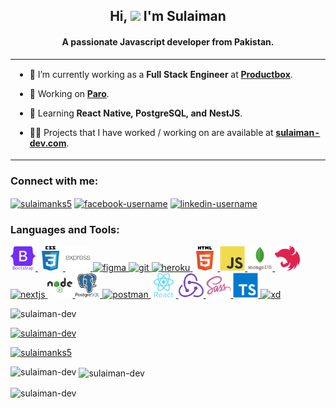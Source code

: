 <h2 align="center">Hi, <img src="https://github.com/TheDudeThatCode/TheDudeThatCode/blob/master/Assets/Hi.gif" width="20px"> I'm Sulaiman</h2>
<h4 align="center">A passionate Javascript developer from Pakistan.</h4>

<table>
<tr>
  <td valign="center">
    
- 🔭 I’m currently working as a **Full Stack Engineer** at  **[Productbox](https://productbox.dev/)**.
  
- 🌱 Working on **[Paro](https://useparo.com/)**.
- 🌱 Learning **React Native, PostgreSQL, and NestJS**.

- 👨‍💻 Projects that I have worked / working on are available at **[sulaiman-dev.com](https://sulaiman-dev.github.io/)**.

<!-- - 🎯 I am looking to Contribute to as many **open source project** as possible. -->
<!-- - 📝 I regularly write articles on [skblog.com](skblog.com)


- 💬 Ask me about **html, css, javascript and react.**

- 📫 How to reach me **sulaimanshinwari830@gmail.com**

- 📄 Know about my experiences [resumelink](resumelink) -->

</tr>
</table>

<!-- ### Blogs posts
BLOG-POST-LIST:START
BLOG-POST-LIST:END  -->

<h3 align="left">Connect with me:</h3>
<p align="left">
<!--   twitter -->
  <a href="https://twitter.com/sulaimanks5" target="blank"><img align="center" src="https://raw.githubusercontent.com/rahuldkjain/github-profile-readme-generator/master/src/images/icons/Social/twitter.svg" alt="sulaimanks5" height="30" width="40" /></a>
<!--   linkedin -->
  <a href="https://fb.com/sulaiman-shinwari" target="blank"><img align="center" src="https://raw.githubusercontent.com/rahuldkjain/github-profile-readme-generator/master/src/images/icons/Social/facebook.svg" alt="facebook-username" height="30" width="40" /></a> 
<!--   facebook -->
  <a href="https://linkedin.com/in/sulaiman-shinwari" target="blank"><img align="center" src="https://raw.githubusercontent.com/rahuldkjain/github-profile-readme-generator/master/src/images/icons/Social/linked-in-alt.svg" alt="linkedin-username" height="30" width="40" /></a>
<!-- <a href="https://codepen.io/codepen-username" target="blank"><img align="center" src="https://raw.githubusercontent.com/rahuldkjain/github-profile-readme-generator/master/src/images/icons/Social/codepen.svg" alt="codepen-username" height="30" width="40" /></a>
<a href="https://dev.to/dev.to-username" target="blank"><img align="center" src="https://raw.githubusercontent.com/rahuldkjain/github-profile-readme-generator/master/src/images/icons/Social/devto.svg" alt="dev.to-username" height="30" width="40" /></a>
<a href="https://stackoverflow.com/users/stackoverflow-username" target="blank"><img align="center" src="https://raw.githubusercontent.com/rahuldkjain/github-profile-readme-generator/master/src/images/icons/Social/stack-overflow.svg" alt="stackoverflow-username" height="30" width="40" /></a>
<a href="https://codesandbox.com/codesandbox-usename" target="blank"><img align="center" src="https://raw.githubusercontent.com/rahuldkjain/github-profile-readme-generator/master/src/images/icons/Social/codesandbox.svg" alt="codesandbox-usename" height="30" width="40" /></a>
<a href="https://hashnode.com/hashnode-username" target="blank"><img align="center" src="https://raw.githubusercontent.com/rahuldkjain/github-profile-readme-generator/master/src/images/icons/Social/hashnode.svg" alt="hashnode-username" height="30" width="40" /></a>
<a href="https://medium.com/@medium-username" target="blank"><img align="center" src="https://raw.githubusercontent.com/rahuldkjain/github-profile-readme-generator/master/src/images/icons/Social/medium.svg" alt="@medium-username" height="30" width="40" /></a>
<a href="https://discord.gg/discord-invite-code" target="blank"><img align="center" src="https://raw.githubusercontent.com/rahuldkjain/github-profile-readme-generator/master/src/images/icons/Social/discord.svg" alt="discord-invite-code" height="30" width="40" /></a> -->
</p>

<h3 align="left">Languages and Tools:</h3>
<p align="left"> 
  <a href="https://getbootstrap.com" target="_blank" rel="noreferrer"> 
    <img src="https://raw.githubusercontent.com/devicons/devicon/master/icons/bootstrap/bootstrap-plain-wordmark.svg" alt="bootstrap" width="40" height="40"/> 
  </a> 
  <a href="https://www.w3schools.com/css/" target="_blank" rel="noreferrer"> <img src="https://raw.githubusercontent.com/devicons/devicon/master/icons/css3/css3-original-wordmark.svg" alt="css3" width="40" height="40"/> </a> 
  <a href="https://expressjs.com" target="_blank" rel="noreferrer"> 
    <img src="https://raw.githubusercontent.com/devicons/devicon/master/icons/express/express-original-wordmark.svg" alt="express" width="40" height="40"/> </a> 
  <a href="https://www.figma.com/" target="_blank" rel="noreferrer"> <img src="https://www.vectorlogo.zone/logos/figma/figma-icon.svg" alt="figma" width="40" height="40"/> </a> 
  <a href="https://git-scm.com/" target="_blank" rel="noreferrer"> <img src="https://www.vectorlogo.zone/logos/git-scm/git-scm-icon.svg" alt="git" width="40" height="40"/> </a> <a href="https://heroku.com" target="_blank" rel="noreferrer"> <img src="https://www.vectorlogo.zone/logos/heroku/heroku-icon.svg" alt="heroku" width="40" height="40"/> </a> <a href="https://www.w3.org/html/" target="_blank" rel="noreferrer"> <img src="https://raw.githubusercontent.com/devicons/devicon/master/icons/html5/html5-original-wordmark.svg" alt="html5" width="40" height="40"/> </a> <a href="https://developer.mozilla.org/en-US/docs/Web/JavaScript" target="_blank" rel="noreferrer"> <img src="https://raw.githubusercontent.com/devicons/devicon/master/icons/javascript/javascript-original.svg" alt="javascript" width="40" height="40"/> </a> <a href="https://www.mongodb.com/" target="_blank" rel="noreferrer"> <img src="https://raw.githubusercontent.com/devicons/devicon/master/icons/mongodb/mongodb-original-wordmark.svg" alt="mongodb" width="40" height="40"/> </a> <a href="https://nestjs.com/" target="_blank" rel="noreferrer"> <img src="https://raw.githubusercontent.com/devicons/devicon/master/icons/nestjs/nestjs-plain.svg" alt="nestjs" width="40" height="40"/> </a> <a href="https://nextjs.org/" target="_blank" rel="noreferrer"> <img src="https://cdn.worldvectorlogo.com/logos/nextjs-2.svg" alt="nextjs" width="40" height="40"/> </a> <a href="https://nodejs.org" target="_blank" rel="noreferrer"> <img src="https://raw.githubusercontent.com/devicons/devicon/master/icons/nodejs/nodejs-original-wordmark.svg" alt="nodejs" width="40" height="40"/> </a> <a href="https://www.postgresql.org" target="_blank" rel="noreferrer"> <img src="https://raw.githubusercontent.com/devicons/devicon/master/icons/postgresql/postgresql-original-wordmark.svg" alt="postgresql" width="40" height="40"/> </a> <a href="https://postman.com" target="_blank" rel="noreferrer"> <img src="https://www.vectorlogo.zone/logos/getpostman/getpostman-icon.svg" alt="postman" width="40" height="40"/> </a> <a href="https://reactjs.org/" target="_blank" rel="noreferrer"> <img src="https://raw.githubusercontent.com/devicons/devicon/master/icons/react/react-original-wordmark.svg" alt="react" width="40" height="40"/> </a> <a href="https://redux.js.org" target="_blank" rel="noreferrer"> <img src="https://raw.githubusercontent.com/devicons/devicon/master/icons/redux/redux-original.svg" alt="redux" width="40" height="40"/> </a> <a href="https://sass-lang.com" target="_blank" rel="noreferrer"> <img src="https://raw.githubusercontent.com/devicons/devicon/master/icons/sass/sass-original.svg" alt="sass" width="40" height="40"/> </a> <a href="https://www.typescriptlang.org/" target="_blank" rel="noreferrer"> <img src="https://raw.githubusercontent.com/devicons/devicon/master/icons/typescript/typescript-original.svg" alt="typescript" width="40" height="40"/> </a> <a href="https://www.adobe.com/products/xd.html" target="_blank" rel="noreferrer"> <img src="https://cdn.worldvectorlogo.com/logos/adobe-xd.svg" alt="xd" width="40" height="40"/> </a> </p>
  
  <p align="left"> <img src="https://komarev.com/ghpvc/?username=sulaiman-dev&label=Profile%20views&color=0e75b6&style=flat" alt="sulaiman-dev" /> </p>

<p align="left"> <a href="https://github.com/ryo-ma/github-profile-trophy"><img src="https://github-profile-trophy.vercel.app/?username=sulaiman-dev" alt="sulaiman-dev" /></a> </p>

<p align="left"> <a href="https://twitter.com/sulaimanks5" target="blank"><img src="https://img.shields.io/twitter/follow/sulaimanks5?logo=twitter&style=for-the-badge" alt="sulaimanks5" /></a> </p>

<p><img align="left" src="https://github-readme-stats.vercel.app/api/top-langs?username=sulaiman-dev&show_icons=true&locale=en&layout=compact" alt="sulaiman-dev" /></p>

<p>&nbsp;<img align="center" src="https://github-readme-stats.vercel.app/api?username=sulaiman-dev&show_icons=true&locale=en" alt="sulaiman-dev" /></p>

<p><img align="center" src="https://github-readme-streak-stats.herokuapp.com/?user=sulaiman-dev&" alt="sulaiman-dev" /></p>
